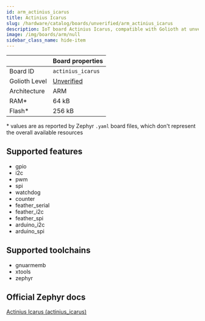```yaml
---
id: arm_actinius_icarus
title: Actinius Icarus
slug: /hardware/catalog/boards/unverified/arm_actinius_icarus
description: IoT board Actinius Icarus, compatible with Golioth at unverified level.
image: /img/boards/arm/null
sidebar_class_name: hide-item
---
```


[//]: # (This is an auto-generated file, do not edit! Changes to it will be lost upon re-generation)



|                | Board properties     |
| -------------  | -------------------- |
| Board ID       | `actinius_icarus` |
| Golioth Level  | [Unverified](/hardware#unverified-boards) |
| Architecture   | ARM |
| RAM*           | 64 kB |
| Flash*         | 256 kB |

\* values are as reported by Zephyr `.yaml` board files, which don't represent the overall available resources



## Supported features

* gpio
* i2c
* pwm
* spi
* watchdog
* counter
* feather_serial
* feather_i2c
* feather_spi
* arduino_i2c
* arduino_spi

## Supported toolchains

* gnuarmemb
* xtools
* zephyr

## Official Zephyr docs

[Actinius Icarus (actinius_icarus)](https://docs.zephyrproject.org/latest/boards/arm/actinius_icarus/doc/index.html)

